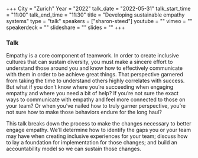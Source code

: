 +++
City = "Zurich"
Year = "2022"
talk_date = "2022-05-31"
talk_start_time = "11:00"
talk_end_time = "11:30"
title = "Developing sustainable empathy systems"
type = "talk"
speakers = ["sharon-steed"]
youtube = ""
vimeo = ""
speakerdeck = ""
slideshare = ""
slides = ""
+++

### Talk

Empathy is a core component of teamwork. In order to create inclusive cultures that can sustain diversity, you must make a sincere effort to understand those around you and know how to effectively communicate with them in order to be achieve great things. That perspective garnered from taking the time to understand others highly correlates with success. But what if you don’t know where you’re succeeding when engaging empathy and where you need a bit of help? If you’re not sure the exact ways to communicate with empathy and feel more connected to those on your team? Or when you’ve nailed how to truly garner perspective, you’re not sure how to make those behaviors endure for the long haul?

This talk breaks down the process to make the changes necessary to better engage empathy. We’ll determine how to identify the gaps you or your team may have when creating inclusive experiences for your team; discuss how to lay a foundation for implementation for those changes; and build an accountability model so we can sustain those changes.